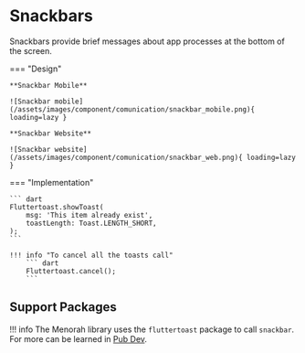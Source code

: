 # Snackbars

Snackbars provide brief messages about app processes at the bottom of the screen.

=== "Design"

    **Snackbar Mobile**

    ![Snackbar mobile](/assets/images/component/comunication/snackbar_mobile.png){ loading=lazy }

    **Snackbar Website**

    ![Snackbar website](/assets/images/component/comunication/snackbar_web.png){ loading=lazy }

=== "Implementation"

    ``` dart
    Fluttertoast.showToast(
        msg: 'This item already exist',
        toastLength: Toast.LENGTH_SHORT,
    );
    ```

    !!! info "To cancel all the toasts call"
        ``` dart
        Fluttertoast.cancel();
        ```

## Support Packages

!!! info
    The Menorah library uses the `fluttertoast` package to call `snackbar`.
    For more can be learned in [Pub Dev](https://pub.dev/packages/fluttertoast).
